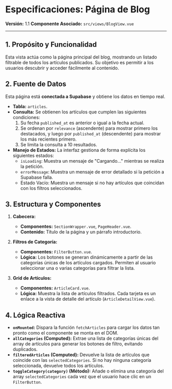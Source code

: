# Especificaciones: Página de Blog

**Versión:** 1.1
**Componente Asociado:** `src/views/BlogView.vue`

---

## 1. Propósito y Funcionalidad

Esta vista actúa como la página principal del blog, mostrando un listado filtrable de todos los artículos publicados. Su objetivo es permitir a los usuarios descubrir y acceder fácilmente al contenido.

## 2. Fuente de Datos

Esta página está **conectada a Supabase** y obtiene los datos en tiempo real.

- **Tabla:** `articles`.
- **Consulta:** Se obtienen los artículos que cumplen las siguientes condiciones:
    1.  Su fecha `published_at` es anterior o igual a la fecha actual.
    2.  Se ordenan por `relevance` (ascendente) para mostrar primero los destacados, y luego por `published_at` (descendente) para mostrar los más recientes primero.
    3.  Se limita la consulta a 10 resultados.
- **Manejo de Estados:** La interfaz gestiona de forma explícita los siguientes estados:
    - `isLoading`: Muestra un mensaje de "Cargando..." mientras se realiza la petición.
    - `errorMessage`: Muestra un mensaje de error detallado si la petición a Supabase falla.
    - Estado Vacío: Muestra un mensaje si no hay artículos que coincidan con los filtros seleccionados.

## 3. Estructura y Componentes

1.  **Cabecera:**
    - **Componentes:** `SectionWrapper.vue`, `PageHeader.vue`.
    - **Contenido:** Título de la página y un párrafo introductorio.

2.  **Filtros de Categoría:**
    - **Componentes:** `FilterButton.vue`.
    - **Lógica:** Los botones se generan dinámicamente a partir de las categorías únicas de los artículos cargados. Permiten al usuario seleccionar una o varias categorías para filtrar la lista.

3.  **Grid de Artículos:**
    - **Componentes:** `ArticleCard.vue`.
    - **Lógica:** Muestra la lista de artículos filtrados. Cada tarjeta es un enlace a la vista de detalle del artículo (`ArticleDetailView.vue`).

## 4. Lógica Reactiva

- **`onMounted`:** Dispara la función `fetchArticles` para cargar los datos tan pronto como el componente se monta en el DOM.
- **`allCategories` (Computed):** Extrae una lista de categorías únicas del array de artículos para generar los botones de filtro, evitando duplicados.
- **`filteredArticles` (Computed):** Devuelve la lista de artículos que coincide con las `selectedCategories`. Si no hay ninguna categoría seleccionada, devuelve todos los artículos.
- **`toggleCategory(category)` (Método):** Añade o elimina una categoría del array `selectedCategories` cada vez que el usuario hace clic en un `FilterButton`.
